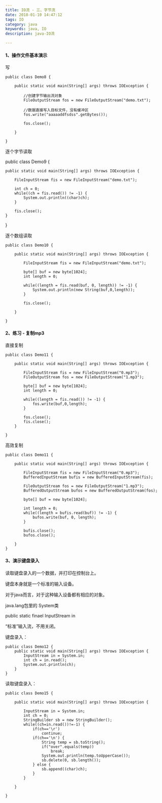 ```yaml
---
title: IO流 - 三、字节流
date: 2018-01-10 14:47:12
tags: IO
category: java
keywords: java, IO
description: java-IO流

---
```


#### 1、操作文件基本演示

写

	public class Demo8 {
	
		public static void main(String[] args) throws IOException {
			
			//创建字节输出流对象
			FileOutputStream fos = new FileOutputStream("demo.txt");
			
			//数据直接写入目标文件，没有缓冲区
			fos.write("aaaaaddfsdss".getBytes());
			
			fos.close();
			
		}
	
	}

逐个字节读取

public class Demo9 {

	public static void main(String[] args) throws IOException {
		
		FileInputStream fis = new FileInputStream("demo.txt");
		
		int ch = 0;
		while((ch = fis.read()) != -1) {
			System.out.println((char)ch);
		}
		
		fis.close();
	}

}

逐个数组读取

	public class Demo10 {
	
		public static void main(String[] args) throws IOException {
			
			FileInputStream fis = new FileInputStream("demo.txt");
			
			byte[] buf = new byte[1024];
			int length = 0;
			
			while((length = fis.read(buf, 0, length)) != -1) {
				System.out.println(new String(buf,0,length));
			}
			
			fis.close();
			
		}
	
	}
	
#### 2、练习 - 复制mp3

直接复制

	public class Demo11 {
	
		public static void main(String[] args) throws IOException {
			
			FileInputStream fis = new FileInputStream("0.mp3");
			FileOutputStream fos = new FileOutputStream("1.mp3");
			
			byte[] buf = new byte[1024];
			int length = 0;
			
			while((length = fis.read()) != -1) {
				fos.write(buf,0,length);
			}
			
			fos.close();
			fis.close();
		}
	
	}

高效复制

	public class Demo11 {
	
		public static void main(String[] args) throws IOException {
			
			FileInputStream fis = new FileInputStream("0.mp3");
			BufferedInputStream bufis = new BufferedInputStream(fis);
			
			FileOutputStream fos = new FileOutputStream("1.mp3");
			BufferedOutputStream bufos = new BufferedOutputStream(fos);
			
			byte[] buf = new byte[1024];
			
			int length = 0;
			while((length = bufis.read(buf)) != -1) {
				bufos.write(buf, 0, length);
			}
			
			bufis.close();
			bufos.close();
			
		}
	}
	
#### 3、演示键盘录入

读取键盘录入的一个数据，并打印在控制台上。

键盘本身就是一个标准的输入设备。

对于java而言，对于这种输入设备都有相应的对象。

java.lang包里的 System类

public static finael InputStream in

“标准”输入流，不用关闭。

键盘录入：

	public class Demo12 {
		public static void main(String[] args) throws IOException {
			InputStream in = System.in;
			int ch = in.read();
			System.out.println(ch);
		}
	}

读取键盘录入：

	public class Demo15 {

		public static void main(String[] args) throws IOException {
			
			InputStream in = System.in;
			int ch = 0;
			StringBuilder sb = new StringBuilder();
			while((ch=in.read())!=-1) {
				if(ch=='\r') 
					continue;
				if(ch=='\n') {
					String temp = sb.toString();
					if("over".equals(temp))
						break;
					System.out.println(temp.toUpperCase());
					sb.delete(0, sb.length());
				} else {
					sb.append((char)ch);
				}
			}
			
		}
	
	}